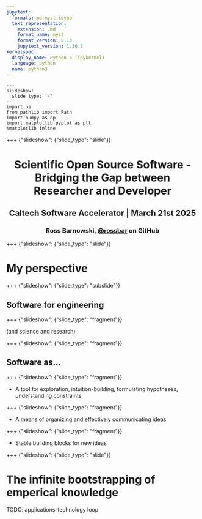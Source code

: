 ```yaml
---
jupytext:
  formats: md:myst,ipynb
  text_representation:
    extension: .md
    format_name: myst
    format_version: 0.13
    jupytext_version: 1.16.7
kernelspec:
  display_name: Python 3 (ipykernel)
  language: python
  name: python3
---
```


```{code-cell} ipython3
---
slideshow:
  slide_type: '-'
---
import os
from pathlib import Path
import numpy as np
import matplotlib.pyplot as plt
%matplotlib inline
```

+++ {"slideshow": {"slide_type": "slide"}}

<center>

# Scientific Open Source Software - Bridging the Gap between Researcher and Developer

## Caltech Software Accelerator | March 21st 2025

### Ross Barnowski, [@rossbar](https://github.com/rossbar) on GitHub

</center>

+++ {"slideshow": {"slide_type": "slide"}}

# My perspective

+++ {"slideshow": {"slide_type": "subslide"}}

## Software **for** engineering

+++ {"slideshow": {"slide_type": "fragment"}}

(and science and research)

+++ {"slideshow": {"slide_type": "fragment"}}

## Software as...

+++ {"slideshow": {"slide_type": "fragment"}}

 - A tool for exploration, intuition-building, formulating hypotheses, understanding constraints

+++ {"slideshow": {"slide_type": "fragment"}}

 - A means of organizing and effectively communicating ideas

+++ {"slideshow": {"slide_type": "fragment"}}

 - Stable building blocks for new ideas

+++ {"slideshow": {"slide_type": "slide"}}

# The infinite bootstrapping of emperical knowledge

TODO: applications-technology loop


